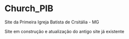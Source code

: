 # Church_PIB
 Site da Primeira Igreja Batista de Crsitália - MG

Site em construção e atualização do antigo site já existente